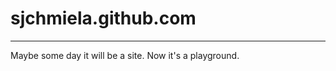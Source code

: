 sjchmiela.github.com
==========================
---
Maybe some day it will be a site. Now it's a playground.
